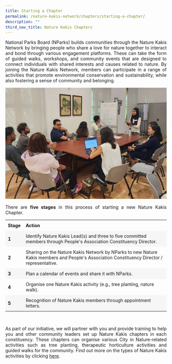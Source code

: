 ```yaml
---
title: Starting a Chapter
permalink: /nature-kakis-network/chapters/starting-a-chapter/
description: ""
third_nav_title: Nature Kakis Chapters
---
```

<section>
	<p align="justify">National Parks Board (NParks) builds communities through the Nature Kakis Network by bringing people who share a love for nature together to interact and bond through various engagement platforms. These can take the form of guided walks, workshops, and community events that are designed to connect individuals with shared interests and causes related to nature. By joining the Nature Kakis Network, members can participate in a range of activities that promote environmental conservation and sustainability, while also fostering a sense of community and belonging.</p>
</section>

<img src="/images/Group%20photos%20and%20Networking/163f7d98-cac1-445d-aff9-cb56c289a59e.jpg">

<section>
<p align="justify">There are <b>five stages</b> in this process of starting a new Nature Kakis Chapter.</p>

 <style> table { border-collapse: collapse; width: 100%; } th, td { text-align: left; padding: 8px; } tr:nth-child(even) { background-color: #F6F6F6; } tr:hover {background-color: #B8E986;} </style> 

<table style="width:100%">
  <tbody><tr>
		<td><b>Stage</b></td>
		<td><b>Action</b></td>
  </tr>
		<tr>
    <td><b>1<b></b></b></td>
    <td>Identify Nature Kakis Lead(s) and three to five committed members through People's Association Constituency Director.</td>
  </tr>
  <tr>
		<td><b>2</b></td>
    <td>Sharing on the Nature Kakis Network by NParks to new Nature Kakis members and People's Association Constituency Director / representative.</td>
  </tr>
		  <tr>
				<td><b>3</b></td>
    <td>Plan a calendar of events and share it with NParks.</td>
  </tr>
		 <tr>
			 <td><b>4</b></td>
    <td>Organise one Nature Kakis activity (e.g., tree planting, nature walk).</td>
  </tr>
		  <tr>
    <td><b>5</b></td>
    <td>Recognition of Nature Kakis members through appointment letters.</td>
  </tr>
</tbody></table>
<br>
</section>

<section>
<p align="justify">As part of our initiative, we will partner with you and provide training to help you and other community leaders set up Nature Kakis chapters in each constituency. These chapters can organise various City in Nature-related activities such as tree planting, therapeutic horticulture activities and guided walks for the community. Find out more on the types of Nature Kakis activities by clicking   <a href="/nature-kakis-network/programmes-and-activities/">here</a>.</p></section>